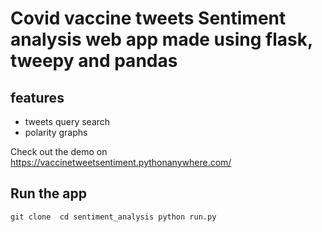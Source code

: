 # Covid vaccine tweets Sentiment analysis web app made using flask, tweepy and pandas

## features

- tweets query search 
- polarity graphs 

Check out the demo on https://vaccinetweetsentiment.pythonanywhere.com/


## Run the app 

`git clone 
cd sentiment_analysis
python run.py`
